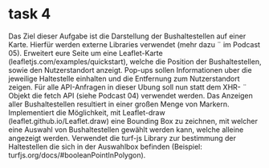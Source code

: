 # task 4
Das Ziel dieser Aufgabe ist die Darstellung der Bushaltestellen auf
einer Karte. Hierfür werden externe Libraries verwendet (mehr dazu ¨
im Podcast 05).
Erweitert eure Seite um eine Leaflet-Karte (leafletjs.com/examples/quickstart), welche die Position der Bushaltestellen, sowie den Nutzerstandort anzeigt. Pop-ups sollen Informationen uber die jeweilige Haltestelle einhalten und die Entfernung zum Nutzerstandort zeigen.
Für alle API-Anfragen in dieser Ubung soll nun statt dem XHR- ¨
Objekt die fetch API (siehe Podcast 04) verwendet werden.
Das Anzeigen aller Bushaltestellen resultiert in einer großen Menge
von Markern. Implementiert die Möglichkeit, mit Leaflet-draw
(leaflet.github.io/Leaflet.draw) eine Bounding Box zu zeichnen, mit
welcher eine Auswahl von Bushaltestellen gewählt werden kann, welche alleine angezeigt werden. Verwendet die turf-js Library zur bestimmung der Haltestellen die sich in der Auswahlbox befinden (Beispiel:
turfjs.org/docs/#booleanPointInPolygon).


